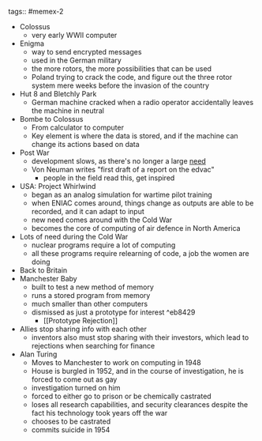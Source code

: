 tags:: #memex-2 

- Colossus
	- very early WWII computer
- Enigma
	- way to send encrypted messages
	- used in the German military
	- the more rotors, the more possibilities that can be used
	- Poland trying to crack the code, and figure out the three rotor system mere weeks before the invasion of the country
- Hut 8 and Bletchly Park
	- German machine cracked when a radio operator accidentally leaves the machine in neutral
- Bombe to Colossus
	- From calculator to computer
	- Key element is where the data is stored, and if the machine can change its actions based on data
- Post War
	- development slows, as there's no longer a large [need](Winston's%20Model%20for%20More.md) 
	- Von Neuman writes "first draft of a report on the edvac"
		- people in the field read this, get inspired
- USA: Project Whirlwind
	- began as an analog simulation for wartime pilot training
	- when ENIAC comes around, things change as outputs are able to be recorded, and it can adapt to input
	- new need comes around with the Cold War
	- becomes the core of computing of air defence in North America
- Lots of need during the Cold War
	- nuclear programs require a lot of computing
	- all these programs require relearning of code, a job the women are doing 
- Back to Britain
- Manchester Baby
	- built to test a new method of memory
	- runs a stored program from memory
	- much smaller than other computers
	- dismissed as just a prototype for interest  ^eb8429
		- [[Prototype Rejection]]
- Allies stop sharing info with each other
	- inventors also must stop sharing with their investors, which lead to rejections when searching for finance 
- Alan Turing
	- Moves to Manchester to work on computing in 1948
	- House is burgled in 1952, and in the course of investigation, he is forced to come out as gay
	- investigation turned on him
	- forced to either go to prison or be chemically castrated 
	- loses all research capabilities, and security clearances despite the fact his technology took years off the war
	- chooses to be castrated
	- commits suicide in 1954
